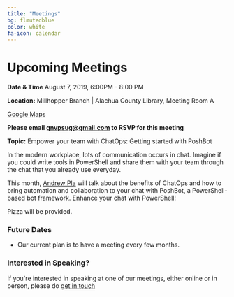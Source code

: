 ```yaml
---
title: "Meetings"
bg: flmutedblue
color: white
fa-icon: calendar
---
```


# Upcoming Meetings

**Date & Time** August 7, 2019, 6:00PM - 8:00 PM

**Location:** Millhopper Branch | Alachua County Library, Meeting Room A

[Google Maps](https://goo.gl/maps/wUZRZ8Jip3zU4vAb8)


**Please email [gnvpsug@gmail.com](mailto:gnvpsug@gmail.com) to RSVP for this meeting**

**Topic:** Empower your team with ChatOps: Getting started with PoshBot

In the modern workplace, lots of communication occurs in chat. Imagine if you could write tools in PowerShell and share them with your team through the chat that you already use everyday.

This month, [Andrew Pla](https://twitter.com/andrewplatech) will talk about the benefits of ChatOps and how to bring automation and collaboration to your chat with PoshBot, a PowerShell-based bot framework. Enhance your chat with PowerShell!

Pizza will be provided.

### Future Dates

* Our current plan is to have a meeting every few months.

### Interested in Speaking?

If you're interested in speaking at one of our meetings, either online or in person, please do [get in touch](https://gnvpsug.github.io/#contact)
